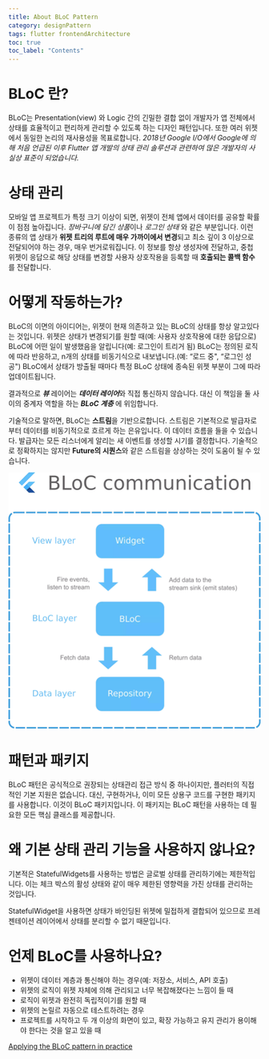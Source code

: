 ```yaml
---
title: About BLoC Pattern
category: designPattern
tags: flutter frontendArchitecture
toc: true
toc_label: "Contents"
---
```


# BLoC 란?

BLoC는 Presentation(view) 와 Logic 간의 긴밀한 결합 없이 개발자가 앱 전체에서 상태를 효율적이고 편리하게 관리할 수 있도록 하는 디자인 패턴입니다. 또한 여러 위젯에서 동일한 논리의 재사용성을 목표로합니다. *2018년 Google I/O에서 Google에 의해 처음 언급된 이후 Flutter 앱 개발의 상태 관리 솔루션과 관련하여 많은 개발자의 사실상 표준이 되었습니다.*

# 상태 관리

모바일 앱 프로젝트가 특정 크기 이상이 되면, 위젯이 전체 앱에서 데이터를 공유할 확률이 점점 높아집니다. *장바구니에 담긴 상품*이나 *로그인 상태* 와 같은 부분입니다. 이런 종류의 앱 상태가 **위젯 트리의 루트에 매우 가까이에서 변경**되고 최소 깊이 3 이상으로 전달되어야 하는 경우, 매우 번거로워집니다. 이 정보를 항상 생성자에 전달하고, 중첩 위젯이 응답으로 해당 상태를 변경할 사용자 상호작용을 등록할 때 **호출되는 콜백 함수**를 전달합니다.

# 어떻게 작동하는가?

BLoC의 이면의 아이디어는, 위젯이 현재 의존하고 있는 BLoC의 상태를 항상 알고있다는 것입니다. 위젯은 상태가 변경되기를 원할 때(예: 사용자 상호작용에 대한 응답으로) BLoC에 어떤 일이 발생했음을 알립니다(예: 로그인이 트리거 됨) BLoC는 정의된 로직에 따라 반응하고, n개의 상태를 비동기식으로 내보냅니다.(예: “로드 중", “로그인 성공") BLoC에서 상태가 방출될 때마다 특정 BLoC 상태에 종속된 위젯 부분이 그에 따라 업데이트됩니다. 

결과적으로 ***뷰*** 레이어는 ***데이터 레이어***와 직접 통신하지 않습니다. 대신 이 책임을 둘 사이의 중계자 역할을 하는 ***BLoC 계층*** 에 위임합니다.

기술적으로 말하면, BLoC는 **스트림**을 기반으로합니다. 스트림은 기본적으로 발급자로부터 데이터를 비동기적으로 흐르게 하는 은유입니다. 이 데이터 흐름을 들을 수 있습니다. 발급자는 모든 리스너에게 알리는 새 이벤트를 생성할 시기를 결정합니다. 기술적으로 정확하지는 않지만 **Future의 시퀀스**와 같은 스트림을 상상하는 것이 도움이 될 수 있습니다.

![BLoC Pattern](/assets/images/bloc.png)

# 패턴과 패키지

BLoC 패턴은 공식적으로 권장되는 상태관리 접근 방식 중 하나이지만, 플러터의 직접적인 기본 지원은 없습니다. 대신, 구현하거나, 이미 모든 상용구 코드를 구현한 패키지를 사용합니다. 이것이 BLoC 패키지입니다. 이 패키지는 BLoC 패턴을 사용하는 데 필요한 모든 핵심 클래스를 제공합니다.

# 왜 기본 상태 관리 기능을 사용하지 않나요?

기본적은 StatefulWidgets를 사용하는 방법은 글로벌 상태를 관리하기에는 제한적입니다. 이는 체크 박스의 활성 상태와 같이 매우 제한된 영향력을 가진 상태를 관리하는 것입니다.

StatefulWidget을 사용하면 상태가 바인딩된 위젯에 밀접하게 결합되어 있으므로 프레젠테이션 레이어에서 상태를 분리할 수 없기 때문입니다. 

# 언제 BLoC를 사용하나요?

- 위젯이 데이터 계층과 통신해야 하는 경우(예: 저장소, 서비스, API 호출)
- 위젯의 로직이 위젯 자체에 의해 관리되고 너무 복잡해졌다는 느낌이 들 때
- 로직이 위젯과 완전히 독립적이기를 원할 때
- 위젯의 논릴르 자동으로 테스트하려는 경우
- 프로젝트를 시작하고 두 개 이상의 화면이 있고, 확장 가능하고 유지 관리가 용이해야 한다는 것을 알고 있을 때

[Applying the BLoC pattern in practice](https://www.flutterclutter.dev/flutter/tutorials/applying-the-bloc-pattern-in-practice/2020/1732/)